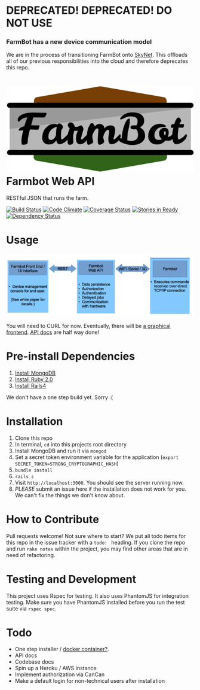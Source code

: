 # DEPRECATED! DEPRECATED! DO NOT USE

### FarmBot has a new device communication model

We are in the process of transitioning FarmBot onto [SkyNet](http://www.skynet.im). This offloads all of our previous responsibilities into the cloud and therefore deprecates this repo.


![Farmbot Web API](logo.png)
Farmbot Web API
===
RESTful JSON that runs the farm.

[![Build Status](https://travis-ci.org/FarmBot/farmbot-web-api.png?branch=master)](https://travis-ci.org/FarmBot/farmbot-web-api)
[![Code Climate](https://codeclimate.com/github/FarmBot/farmbot-web-api.png)](https://codeclimate.com/github/FarmBot/farmbot-web-api)
[![Coverage Status](https://coveralls.io/repos/rickcarlino/farmbot-web-api/badge.png)](https://coveralls.io/r/rickcarlino/farmbot-web-api)
[![Stories in Ready](https://badge.waffle.io/FarmBot/farmbot-web-api.png?label=ready)](http://waffle.io/FarmBot/farmbot-web-api)
[![Dependency Status](https://gemnasium.com/FarmBot/farmbot-web-api.png)](https://gemnasium.com/FarmBot/farmbot-web-api)

Usage
===
![How Farmbot will work](diagram.png)

You will need to CURL for now. Eventually, there will be [a graphical frontend](https://github.com/FarmBot/farmbot-frontend). [API docs](https://github.com/FarmBot/farmbot-web-api/wiki) are half way done!

Pre-install Dependencies
===
1. [Install MongoDB](http://docs.mongodb.org/manual/installation/)
2. [Install Ruby 2.0](https://www.ruby-lang.org/en/downloads/)
2. [Install Rails4](http://rubyonrails.org/download)

We don't have a one step build yet. Sorry :(

Installation
===
 1. Clone this repo
 2. In terminal, `cd` into this projects root directory
 3. Install MongoDB and run it via `mongod`
 4. Set a secret token environment variable for the application (`export SECRET_TOKEN=STRONG_CRYPTOGRAPHIC_HASH`)
 5. `bundle install`
 6. `rails s`
 7. Visit `http://localhost:3000`. You should see the server running now.
 8. *PLEASE* submit an issue here if the installation does not work for you. We can't fix the things we don't know about.

How to Contribute
===
Pull requests welcome! Not sure where to start? We put all todo items for this repo in the issue tracker with a `todo: ` heading. If you clone the repo and run `rake notes` within the project, you may find other areas that are in need of refactoring.

Testing and Development
===
This project uses Rspec for testing. It also uses PhantomJS for integration testing. Make sure you have PhantomJS installed before you run the test suite via `rspec spec`.

Todo
===
 * One step installer / [docker container?](http://www.docker.io/learn_more/).
 * API docs
 * Codebase docs
 * Spin up a Heroku / AWS instance
 * Implement authorization via CanCan
 * Make a default login for non-technical users after installation
